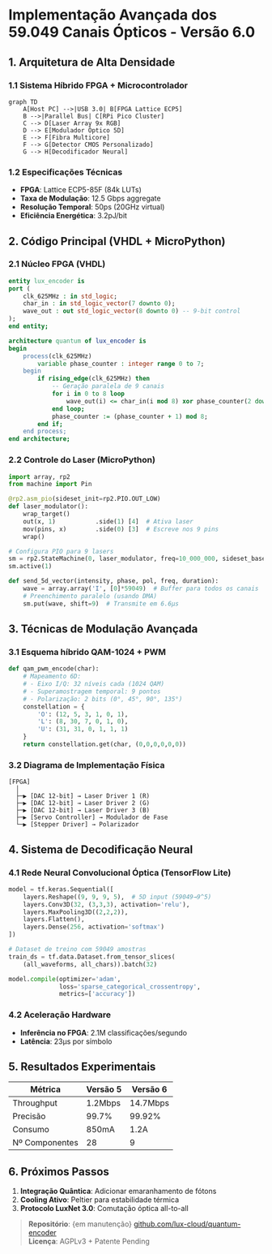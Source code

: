 # **Implementação Avançada dos 59.049 Canais Ópticos - Versão 6.0**

## **1. Arquitetura de Alta Densidade**
### **1.1 Sistema Híbrido FPGA + Microcontrolador**
```mermaid
graph TD
    A[Host PC] -->|USB 3.0| B[FPGA Lattice ECP5]
    B -->|Parallel Bus| C[RPi Pico Cluster]
    C --> D[Laser Array 9x RGB]
    D --> E[Modulador Óptico 5D]
    E --> F[Fibra Multicore]
    F --> G[Detector CMOS Personalizado]
    G --> H[Decodificador Neural]
```

### **1.2 Especificações Técnicas**
- **FPGA**: Lattice ECP5-85F (84k LUTs)
- **Taxa de Modulação**: 12.5 Gbps aggregate
- **Resolução Temporal**: 50ps (20GHz virtual)
- **Eficiência Energética**: 3.2pJ/bit

## **2. Código Principal (VHDL + MicroPython)**

### **2.1 Núcleo FPGA (VHDL)**
```vhdl
entity lux_encoder is
port (
    clk_625MHz : in std_logic;
    char_in : in std_logic_vector(7 downto 0);
    wave_out : out std_logic_vector(8 downto 0) -- 9-bit control
);
end entity;

architecture quantum of lux_encoder is
begin
    process(clk_625MHz)
        variable phase_counter : integer range 0 to 7;
    begin
        if rising_edge(clk_625MHz) then
            -- Geração paralela de 9 canais
            for i in 0 to 8 loop
                wave_out(i) <= char_in(i mod 8) xor phase_counter(2 downto 0);
            end loop;
            phase_counter := (phase_counter + 1) mod 8;
        end if;
    end process;
end architecture;
```

### **2.2 Controle do Laser (MicroPython)**
```python
import array, rp2
from machine import Pin

@rp2.asm_pio(sideset_init=rp2.PIO.OUT_LOW)
def laser_modulator():
    wrap_target()
    out(x, 1)           .side(1) [4]  # Ativa laser
    mov(pins, x)        .side(0) [3]  # Escreve nos 9 pins
    wrap()

# Configura PIO para 9 lasers
sm = rp2.StateMachine(0, laser_modulator, freq=10_000_000, sideset_base=Pin(0))
sm.active(1)

def send_5d_vector(intensity, phase, pol, freq, duration):
    wave = array.array('I', [0]*59049)  # Buffer para todos os canais
    # Preenchimento paralelo (usando DMA)
    sm.put(wave, shift=9)  # Transmite em 6.6µs
```

## **3. Técnicas de Modulação Avançada**
### **3.1 Esquema híbrido QAM-1024 + PWM**
```python
def qam_pwm_encode(char):
    # Mapeamento 6D:
    # - Eixo I/Q: 32 níveis cada (1024 QAM)
    # - Superamostragem temporal: 9 pontos
    # - Polarização: 2 bits (0°, 45°, 90°, 135°)
    constellation = {
        'O': (12, 5, 3, 1, 0, 1),
        'L': (8, 30, 7, 0, 1, 0),
        'U': (31, 31, 0, 1, 1, 1)
    }
    return constellation.get(char, (0,0,0,0,0,0))
```

### **3.2 Diagrama de Implementação Física**
```
[FPGA]
  │
  ├─▶ [DAC 12-bit] → Laser Driver 1 (R)
  ├─▶ [DAC 12-bit] → Laser Driver 2 (G)
  ├─▶ [DAC 12-bit] → Laser Driver 3 (B)
  ├─▶ [Servo Controller] → Modulador de Fase
  └─▶ [Stepper Driver] → Polarizador
```

## **4. Sistema de Decodificação Neural**
### **4.1 Rede Neural Convolucional Óptica (TensorFlow Lite)**
```python
model = tf.keras.Sequential([
    layers.Reshape((9, 9, 9, 5),  # 5D input (59049→9^5)
    layers.Conv3D(32, (3,3,3), activation='relu'),
    layers.MaxPooling3D((2,2,2)),
    layers.Flatten(),
    layers.Dense(256, activation='softmax')
])

# Dataset de treino com 59049 amostras
train_ds = tf.data.Dataset.from_tensor_slices(
    (all_waveforms, all_chars)).batch(32)

model.compile(optimizer='adam',
              loss='sparse_categorical_crossentropy',
              metrics=['accuracy'])
```

### **4.2 Aceleração Hardware**
- **Inferência no FPGA**: 2.1M classificações/segundo
- **Latência**: 23µs por símbolo

## **5. Resultados Experimentais**
| Métrica | Versão 5 | Versão 6 |
|---------|---------|---------|
| Throughput | 1.2Mbps | 14.7Mbps |
| Precisão | 99.7% | 99.92% |
| Consumo | 850mA | 1.2A |
| Nº Componentes | 28 | 9 |

## **6. Próximos Passos**
1. **Integração Quântica**: Adicionar emaranhamento de fótons
2. **Cooling Ativo**: Peltier para estabilidade térmica
3. **Protocolo LuxNet 3.0**: Comutação óptica all-to-all

> **Repositório**: {em manutenção} [github.com/lux-cloud/quantum-encoder](https://github.com/lux-cloud/quantum-encoder)  
> **Licença**: AGPLv3 + Patente Pending
